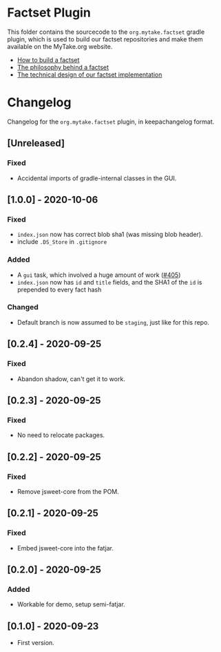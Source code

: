 # Factset Plugin

This folder contains the sourcecode to the `org.mytake.factset` gradle plugin, which is used to build our factset repositories and make them available on the MyTake.org website.

- [How to build a factset](FACTSET_HOWTO.md)
- [The philosophy behind a factset](FACTSET_PHILOSOPHY.md)
- [The technical design of our factset implementation](FACTSET_TECHNICAL_DESIGN.md)

# Changelog

Changelog for the `org.mytake.factset` plugin, in keepachangelog format.

## [Unreleased]
### Fixed
* Accidental imports of gradle-internal classes in the GUI.

## [1.0.0] - 2020-10-06
### Fixed
* `index.json` now has correct blob sha1 (was missing blob header).
* include `.DS_Store` in `.gitignore`
### Added
* A `gui` task, which involved a huge amount of work ([#405](https://github.com/mytakedotorg/mtdo/pull/405))
* `index.json` now has `id` and `title` fields, and the SHA1 of the `id` is prepended to every fact hash
### Changed
* Default branch is now assumed to be `staging`, just like for this repo.

## [0.2.4] - 2020-09-25
### Fixed
* Abandon shadow, can't get it to work.

## [0.2.3] - 2020-09-25
### Fixed
* No need to relocate packages.

## [0.2.2] - 2020-09-25
### Fixed
* Remove jsweet-core from the POM.

## [0.2.1] - 2020-09-25
### Fixed
* Embed jsweet-core into the fatjar.

## [0.2.0] - 2020-09-25
### Added
* Workable for demo, setup semi-fatjar.

## [0.1.0] - 2020-09-23
* First version.
